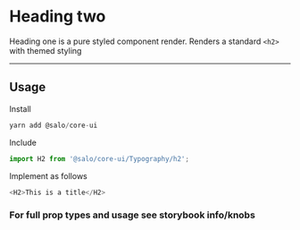 # Heading two

Heading one is a pure styled component render. Renders a standard `<h2>` with themed styling

---

## Usage

Install

```javascript
yarn add @salo/core-ui
```

Include

```javascript
import H2 from '@salo/core-ui/Typography/h2';
```

Implement as follows

```javascript
<H2>This is a title</H2>
```

### For full prop types and usage see storybook info/knobs